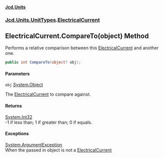 #### [Jcd.Units](index.md 'index')
### [Jcd.Units.UnitTypes](Jcd.Units.UnitTypes.md 'Jcd.Units.UnitTypes').[ElectricalCurrent](Jcd.Units.UnitTypes.ElectricalCurrent.md 'Jcd.Units.UnitTypes.ElectricalCurrent')

## ElectricalCurrent.CompareTo(object) Method

Performs a relative comparison between this [ElectricalCurrent](Jcd.Units.UnitTypes.ElectricalCurrent.md 'Jcd.Units.UnitTypes.ElectricalCurrent') and another one.

```csharp
public int CompareTo(object? obj);
```
#### Parameters

<a name='Jcd.Units.UnitTypes.ElectricalCurrent.CompareTo(object).obj'></a>

`obj` [System.Object](https://docs.microsoft.com/en-us/dotnet/api/System.Object 'System.Object')

The [ElectricalCurrent](Jcd.Units.UnitTypes.ElectricalCurrent.md 'Jcd.Units.UnitTypes.ElectricalCurrent') to compare against.

#### Returns
[System.Int32](https://docs.microsoft.com/en-us/dotnet/api/System.Int32 'System.Int32')  
-1 if less than; 1 if greater than; 0 if equals.

#### Exceptions

[System.ArgumentException](https://docs.microsoft.com/en-us/dotnet/api/System.ArgumentException 'System.ArgumentException')  
When the passed in object is not a [ElectricalCurrent](Jcd.Units.UnitTypes.ElectricalCurrent.md 'Jcd.Units.UnitTypes.ElectricalCurrent')